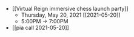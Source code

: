 - [[Virtual Reign immersive chess launch party]]
	- Thursday, May 20, 2021 [[2021-05-20]]
	- 5:00PM → 7:00PM
- [[pia call 2021-05-20]]